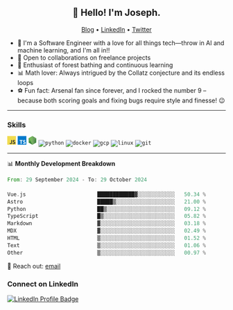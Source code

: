 <h2 align="center">👋 Hello! I'm Joseph.</h2>
<p align="center">
  <a href="https://ngugi-dev-blog-page.vercel.app/blog/">Blog</a> •
  <a href="https://www.linkedin.com/in/dev-joseph">LinkedIn</a> •
  <a href="#">Twitter</a> 
</p>


- 🔭 I'm a Software Engineer with a love for all things tech—throw in AI and machine learning, and I'm all in!!
- 💬 Open to collaborations on freelance projects
- 🌳 Enthusiast of forest bathing and continuous learning
- 📊 Math lover: Always intrigued by the Collatz conjecture and its endless loops
- ⚽ Fun fact: Arsenal fan since forever, and I rocked the number 9 – because both scoring goals and fixing bugs require style and finesse! 😉

-------


### Skills
<code><img height="20" alt="javascript" src="https://raw.githubusercontent.com/github/explore/80688e429a7d4ef2fca1e82350fe8e3517d3494d/topics/javascript/javascript.png"></code>
<code><img height="20" alt="typescript" src="https://raw.githubusercontent.com/github/explore/80688e429a7d4ef2fca1e82350fe8e3517d3494d/topics/typescript/typescript.png"></code>
<code><img height="20" alt="nodejs" src="https://raw.githubusercontent.com/github/explore/80688e429a7d4ef2fca1e82350fe8e3517d3494d/topics/nodejs/nodejs.png"></code>
<code><img height="20" alt="python" src="https://cdn.cdnlogo.com/logos/p/3/python.svg"></code>
<code><img height="20" alt="docker" src="https://cdn.worldvectorlogo.com/logos/docker.svg"></code>
<code><img height="20" alt="gcp" src="https://cdn.cdnlogo.com/logos/g/75/google-cloud.svg"></code>
<code><img height="20" alt="linux" src="https://cdn.cdnlogo.com/logos/l/21/linux-tux.svg"></code>
<code><img height="20" alt="git" src="https://cdn.worldvectorlogo.com/logos/git-icon.svg"></code>

-------

📊 **Monthly Development Breakdown**

<!--START_SECTION:waka-->

```rust
From: 29 September 2024 - To: 29 October 2024

Vue.js                       ████████████▓░░░░░░░░░░░░   50.34 %
Astro                        █████▒░░░░░░░░░░░░░░░░░░░   21.00 %
Python                       ██▒░░░░░░░░░░░░░░░░░░░░░░   09.12 %
TypeScript                   █▒░░░░░░░░░░░░░░░░░░░░░░░   05.82 %
Markdown                     ▓░░░░░░░░░░░░░░░░░░░░░░░░   03.18 %
MDX                          ▓░░░░░░░░░░░░░░░░░░░░░░░░   02.49 %
HTML                         ▒░░░░░░░░░░░░░░░░░░░░░░░░   01.52 %
Text                         ▒░░░░░░░░░░░░░░░░░░░░░░░░   01.06 %
Other                        ▒░░░░░░░░░░░░░░░░░░░░░░░░   00.97 %
```

<!--END_SECTION:waka-->

📧 Reach out: [email](mailto:josephngugi.dev@gmail.com)

### Connect on LinkedIn
[![LinkedIn Profile Badge](https://img.shields.io/badge/LinkedIn-2D9CDB?style=for-the-badge&logo=linkedin&logoColor=white)](https://www.linkedin.com/in/dev-joseph)
